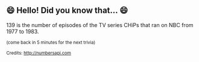 ## :smile: Hello! Did you know that... :smile:
139 is the number of episodes of the TV series CHiPs that ran on NBC from 1977 to 1983.

<sup>(come back in 5 minutes for the next trivia)</sup>


<sup>Credits: http://numbersapi.com</sup>
